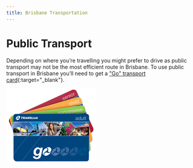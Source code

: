 ```yaml
---
title: Brisbane Transportation
---
```


# Public Transport

Depending on where you’re travelling you might prefer to drive as public transport may not be the most efficient route in Brisbane. To use public transport in Brisbane you’ll need to get a ["Go" transport card](https://translink.com.au/tickets-and-fares/go-card){:target="\_blank"}.

![Smart_Rider](/images/gocards.png?style=center 'Smart Rider')
